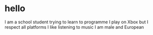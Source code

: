 # hello 

I am a school student trying to learn to programme
I play on Xbox but I respect all platforms
I like listening to music
I am male and European

